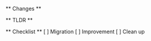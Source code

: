** Changes **
<Put any links here>
  
** TLDR **
<Put description here>

** Checklist **
[ ] Migration
[ ] Improvement
[ ] Clean up
